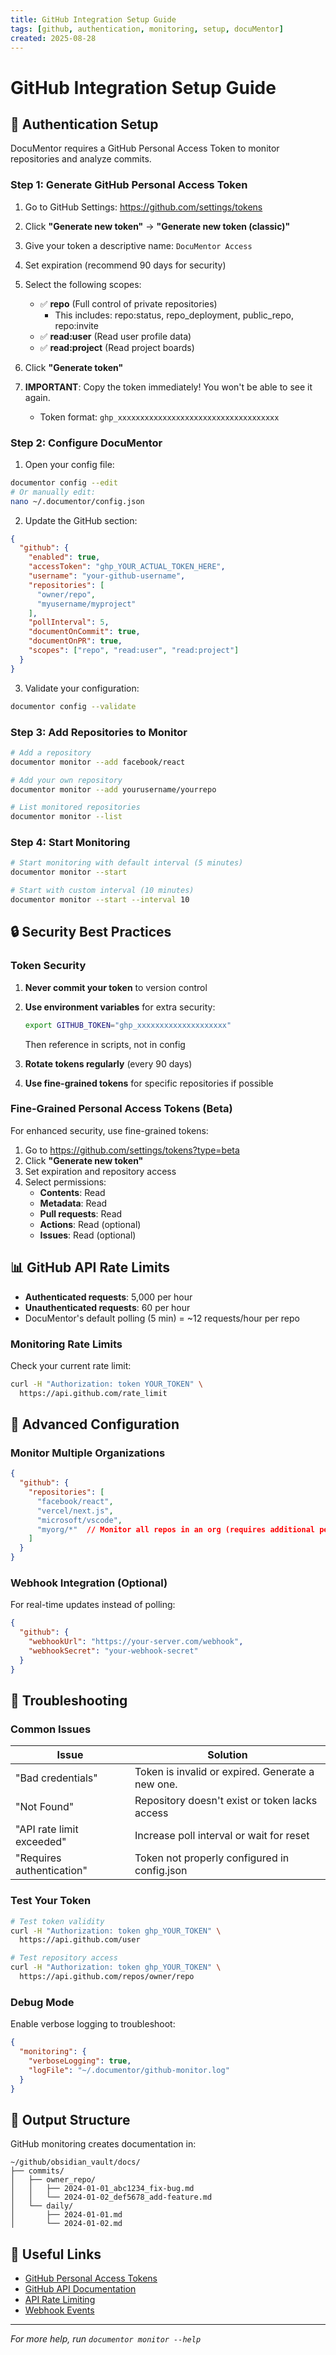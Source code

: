 ```yaml
---
title: GitHub Integration Setup Guide
tags: [github, authentication, monitoring, setup, docuMentor]
created: 2025-08-28
---
```


# GitHub Integration Setup Guide

## 🔐 Authentication Setup

DocuMentor requires a GitHub Personal Access Token to monitor repositories and analyze commits.

### Step 1: Generate GitHub Personal Access Token

1. Go to GitHub Settings: https://github.com/settings/tokens
2. Click **"Generate new token"** → **"Generate new token (classic)"**
3. Give your token a descriptive name: `DocuMentor Access`
4. Set expiration (recommend 90 days for security)
5. Select the following scopes:
   - ✅ **repo** (Full control of private repositories)
     - This includes: repo:status, repo_deployment, public_repo, repo:invite
   - ✅ **read:user** (Read user profile data)
   - ✅ **read:project** (Read project boards)

6. Click **"Generate token"**
7. **IMPORTANT**: Copy the token immediately! You won't be able to see it again.
   - Token format: `ghp_xxxxxxxxxxxxxxxxxxxxxxxxxxxxxxxxxxxx`

### Step 2: Configure DocuMentor

1. Open your config file:
```bash
documentor config --edit
# Or manually edit:
nano ~/.documentor/config.json
```

2. Update the GitHub section:
```json
{
  "github": {
    "enabled": true,
    "accessToken": "ghp_YOUR_ACTUAL_TOKEN_HERE",
    "username": "your-github-username",
    "repositories": [
      "owner/repo",
      "myusername/myproject"
    ],
    "pollInterval": 5,
    "documentOnCommit": true,
    "documentOnPR": true,
    "scopes": ["repo", "read:user", "read:project"]
  }
}
```

3. Validate your configuration:
```bash
documentor config --validate
```

### Step 3: Add Repositories to Monitor

```bash
# Add a repository
documentor monitor --add facebook/react

# Add your own repository
documentor monitor --add yourusername/yourrepo

# List monitored repositories
documentor monitor --list
```

### Step 4: Start Monitoring

```bash
# Start monitoring with default interval (5 minutes)
documentor monitor --start

# Start with custom interval (10 minutes)
documentor monitor --start --interval 10
```

## 🔒 Security Best Practices

### Token Security

1. **Never commit your token** to version control
2. **Use environment variables** for extra security:
   ```bash
   export GITHUB_TOKEN="ghp_xxxxxxxxxxxxxxxxxxxx"
   ```
   Then reference in scripts, not in config

3. **Rotate tokens regularly** (every 90 days)
4. **Use fine-grained tokens** for specific repositories if possible

### Fine-Grained Personal Access Tokens (Beta)

For enhanced security, use fine-grained tokens:

1. Go to https://github.com/settings/tokens?type=beta
2. Click **"Generate new token"**
3. Set expiration and repository access
4. Select permissions:
   - **Contents**: Read
   - **Metadata**: Read  
   - **Pull requests**: Read
   - **Actions**: Read (optional)
   - **Issues**: Read (optional)

## 📊 GitHub API Rate Limits

- **Authenticated requests**: 5,000 per hour
- **Unauthenticated requests**: 60 per hour
- DocuMentor's default polling (5 min) = ~12 requests/hour per repo

### Monitoring Rate Limits

Check your current rate limit:
```bash
curl -H "Authorization: token YOUR_TOKEN" \
  https://api.github.com/rate_limit
```

## 🚀 Advanced Configuration

### Monitor Multiple Organizations

```json
{
  "github": {
    "repositories": [
      "facebook/react",
      "vercel/next.js",
      "microsoft/vscode",
      "myorg/*"  // Monitor all repos in an org (requires additional permissions)
    ]
  }
}
```

### Webhook Integration (Optional)

For real-time updates instead of polling:

```json
{
  "github": {
    "webhookUrl": "https://your-server.com/webhook",
    "webhookSecret": "your-webhook-secret"
  }
}
```

## 🔧 Troubleshooting

### Common Issues

| Issue | Solution |
|-------|----------|
| "Bad credentials" | Token is invalid or expired. Generate a new one. |
| "Not Found" | Repository doesn't exist or token lacks access |
| "API rate limit exceeded" | Increase poll interval or wait for reset |
| "Requires authentication" | Token not properly configured in config.json |

### Test Your Token

```bash
# Test token validity
curl -H "Authorization: token ghp_YOUR_TOKEN" \
  https://api.github.com/user

# Test repository access
curl -H "Authorization: token ghp_YOUR_TOKEN" \
  https://api.github.com/repos/owner/repo
```

### Debug Mode

Enable verbose logging to troubleshoot:
```json
{
  "monitoring": {
    "verboseLogging": true,
    "logFile": "~/.documentor/github-monitor.log"
  }
}
```

## 📝 Output Structure

GitHub monitoring creates documentation in:
```
~/github/obsidian_vault/docs/
├── commits/
│   ├── owner_repo/
│   │   ├── 2024-01-01_abc1234_fix-bug.md
│   │   └── 2024-01-02_def5678_add-feature.md
│   └── daily/
│       ├── 2024-01-01.md
│       └── 2024-01-02.md
```

## 🔗 Useful Links

- [GitHub Personal Access Tokens](https://docs.github.com/en/authentication/keeping-your-account-and-data-secure/creating-a-personal-access-token)
- [GitHub API Documentation](https://docs.github.com/en/rest)
- [API Rate Limiting](https://docs.github.com/en/rest/rate-limit)
- [Webhook Events](https://docs.github.com/en/webhooks-and-events/webhooks/webhook-events-and-payloads)

---

*For more help, run `documentor monitor --help`*